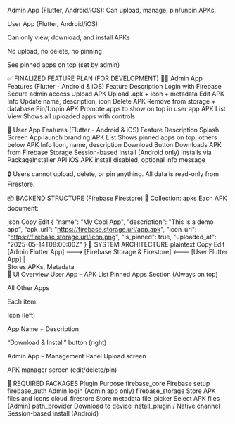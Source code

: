 Admin App (Flutter, Android/iOS): Can upload, manage, pin/unpin APKs.

User App (Flutter, Android/iOS):

Can only view, download, and install APKs

No upload, no delete, no pinning

See pinned apps on top (set by admin)

✅ FINALIZED FEATURE PLAN (FOR DEVELOPMENT)
👨‍💼 Admin App Features (Flutter - Android & iOS)
Feature	Description
Login with Firebase	Secure admin access
Upload APK	Upload .apk + icon + metadata
Edit APK Info	Update name, description, icon
Delete APK	Remove from storage + database
Pin/Unpin APK	Promote apps to show on top in user app
APK List View	Shows all uploaded apps with controls

👤 User App Features (Flutter - Android & iOS)
Feature	Description
Splash Screen	App launch branding
APK List	Shows pinned apps on top, others below
APK Info	Icon, name, description
Download Button	Downloads APK from Firebase Storage
Session-based Install (Android only)	Installs via PackageInstaller API
iOS	APK install disabled, optional info message

🔒 Users cannot upload, delete, or pin anything. All data is read-only from Firestore.

📦 BACKEND STRUCTURE (Firebase Firestore)
📁 Collection: apks
Each APK document:

json
Copy
Edit
{
  "name": "My Cool App",
  "description": "This is a demo app",
  "apk_url": "https://firebase.storage.url/app.apk",
  "icon_url": "https://firebase.storage.url/icon.png",
  "is_pinned": true,
  "uploaded_at": "2025-05-14T08:00:00Z"
}
🧠 SYSTEM ARCHITECTURE
plaintext
Copy
Edit
[Admin Flutter App] ---> [Firebase Storage & Firestore] <--- [User Flutter App]
                                 |                                  
                            Stores APKs, Metadata                    
📱 UI Overview
User App – APK List
Pinned Apps Section (Always on top)

All Other Apps

Each item:

Icon (left)

App Name + Description

“Download & Install” button (right)

Admin App – Management Panel
Upload screen

APK manager screen (edit/delete/pin)

🧰 REQUIRED PACKAGES
Plugin	Purpose
firebase_core	Firebase setup
firebase_auth	Admin login (Admin app only)
firebase_storage	Store APK files and icons
cloud_firestore	Store metadata
file_picker	Select APK files (Admin)
path_provider	Download to device
install_plugin / Native channel	Session-based install (Android)

